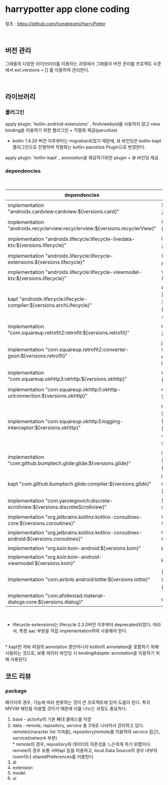 # harrypotter app clone coding

참조 : https://github.com/hongbeomi/HarryPotter

<br>

## 버전 관리

그래들의 다양한 라이브러리를 이용하는 과정에서 그래들의 버전 관리를 프로젝트 수준에서 ext.versions = [] 를 이용하여 관리한다.

<br>

## 라이브러리

### 플러그인
apply plugin: 'kotlin-android-extensions' , findviewbyid를 사용하지 않고 view binding을 이용하기 위한 플러그인 + 직렬화 제공(parcelize) 
* kotlin 1.4.20 버전 이후부터는 migration되었기 때문에, 뷰 바인딩은 kotlin-kapt 플러그인으로 진행하며 직렬화는 kotlin-parcelize Plugin으로 변경한다. 

apply plugin: 'kotlin-kapt' , annotation을 제공하기위한 plugin + 뷰 바인딩 제공 <br>


### dependencies
<br>

| dependencies                                                                             | 기능                                                        |
|------------------------------------------------------------------------------------------|-------------------------------------------------------------|
| implementation "androidx.cardview:cardview:${versions.card}"                             | 카드 뷰 제공                                                |
| implementation "androidx.recyclerview:recyclerview:${versions.recyclerView}"             | 리사이클러뷰 제공                                           |
| implementation "androidx.lifecycle:lifecycle-livedata-ktx:${versions.lifecycle}"         | livedata 제공                                               |
| implementation "androidx.lifecycle:lifecycle-extensions:${versions.lifecycle}"           | 전체적인 aac를 제공                                         |
| implementation "androidx.lifecycle:lifecycle-viewmodel-ktx:${versions.lifecycle}"        | viewmodel 제공                                              |
| kapt "androidx.lifecycle:lifecycle-compiler:${versions.archLifecycle}"                   | annotaion을 자바 및 코틀린을 이용하기 위해서 사용           |
| implementation "com.squareup.retrofit2:retrofit:${versions.retrofit}"                    | retrofit 제공                                               |
| implementation "com.squareup.retrofit2:converter-gson:${versions.retrofit}"              | json변환을 위한 retrofit library                            |
| implementation "com.squareup.okhttp3:okhttp:${versions.okhttp}"                          | okhttp 이용                                                 |
| implementation "com.squareup.okhttp3:okhttp-urlconnection:${versions.okhttp}"            | cookie나 인증 이용                                          |
| implementation "com.squareup.okhttp3:logging-interceptor:${versions.okhttp}"             | network가 연결되는 상황 및 상태를 확인할 수 있음(패킷 캡쳐) |
| implementation "com.github.bumptech.glide:glide:${versions.glide}"                       | image 띄우는 glide 이용                                     |
| kapt "com.github.bumptech.glide:compiler:${versions.glide}"                              | image caching기능 이용                                      |
| implementation "com.yarolegovich:discrete-scrollview:${versions.discreteScrollview}"     | 분리 view 이용                                              |
| implementation "org.jetbrains.kotlinx:kotlinx-coroutines-core:${versions.coroutines}"    | coroutine 이용                                              |
| implementation "org.jetbrains.kotlinx:kotlinx-coroutines-android:${versions.coroutines}" | coroutine 이용                                              |
| implementation "org.koin:koin-android:${versions.koin}"                                  | koin 이용                                                   |
| implementation "org.koin:koin-android-viewmodel:${versions.koin}"                        | koin 이용                                                   |
| implementation "com.airbnb.android:lottie:${versions.lottie}"                            | 동적 이미지인 lottie 이용                                   |
| implementation "com.afollestad.material-dialogs:core:${versions.dialog}"                 | dialog 이용                                                 |

<br>

* lifecycle-extensions는 lifecycle 2.3.0버전 이후부터 deprecated되었다. 따라서, 특정 aac 부분을 직접 implementation하여 사용해야 한다.
<br>
* kapt란 자바 파일의 annotation 뿐만아니라 kotlin의 annotation을 포함하기 위해 사용되는 것으로, 보통 데이터 바인딩 시 bindingAdapter annotation을 이용하기 위해 사용된다.

<br>

## 코드 리뷰

### package
패키지의 경우, 기능에 따라 분류하는 것이 큰 프로젝트에 있어 도움이 된다. 특히 MVVM 패턴을 이용할 것이기 때문에 이를 나누는 과정도 중요하다. <br>
1. base - activity의 기본 뼈대 클래스를 저장
2. data - remote, repository, service 총 3개로 나뉘어서 관리하고 있다. remote(character list 가져옴), repository(remote를 이용하여 service 접근), service(network 부분) <br> * remote의 경우, repository와 데이터의 의존성을 느슨하게 하기 위함이다. remote의 경우 보통 서버api 등을 이용하고, local Data Source의 경우 내부의 room이나 sharedPreferences를 이용한다. 
3. di
4. extension
5. model
6. ui
